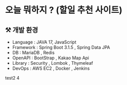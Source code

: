 # 오늘 뭐하지 ? (할일 추천 사이트)


## ⚒️ 개발 환경
- Language : JAVA 17, JavaScript
- Framework : Spring Boot 3.1.5 , Spring Data JPA
- DB : MariaDB , Redis
- OpenAPI : BootStrap , Kakao Map Api
- Library : Security , Lombok , Thymeleaf
- DevOps : AWS EC2 , Docker , Jenkins

test2
4
